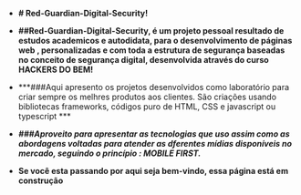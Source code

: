 

* **# Red-Guardian-Digital-Security!**
*  **##Red-Guardian-Digital-Security, é um projeto pessoal resultado de estudos academicos e autodidata, para o desenvolvimento de páginas web , personalizadas e com toda a estrutura de segurança baseadas no conceito de segurança digital, desenvolvida através do curso HACKERS DO BEM!**
  
* ***###Aqui apresento os projetos desenvolvidos como laboratório para criar sempre os melhres produtos aos clientes. São criações usando bibliotecas frameworks, códigos puro de HTML, CSS e javascript ou typescript ***
* ***###Aproveito para apresentar as tecnologias que uso assim como as abordagens voltadas para atender as dferentes mídias disponíveis no mercado, seguindo o princípio : MOBILE FIRST.***
* **Se você esta passando por aqui seja bem-vindo, essa página está em construção**


